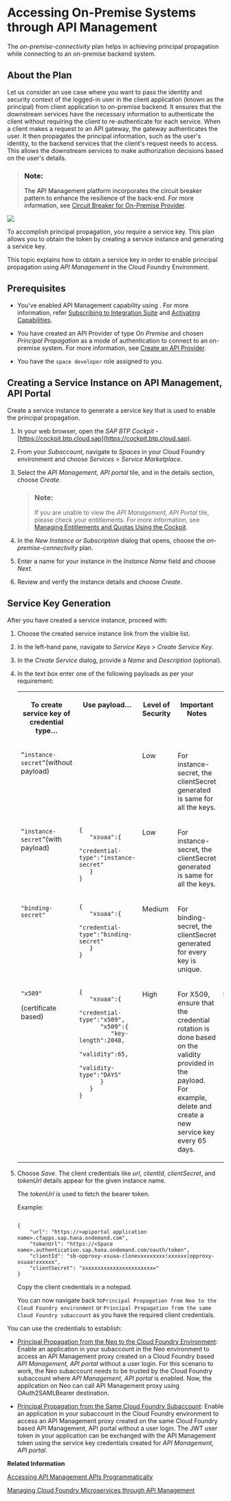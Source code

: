 <!-- loio2fc7a5b57541459abedfc26eb63f7590 -->

# Accessing On-Premise Systems through API Management

The *on-premise-connectivity* plan helps in achieving principal propagation while connecting to an on-premise backend system.



<a name="loio2fc7a5b57541459abedfc26eb63f7590__section_j1f_y4j_flb"/>

## About the Plan

Let us consider an use case where you want to pass the identity and security context of the logged-in user in the client application \(known as the principal\) from client application to on-premise backend. It ensures that the downstream services have the necessary information to authenticate the client without requiring the client to re-authenticate for each service. When a client makes a request to an API gateway, the gateway authenticates the user. It then propagates the principal information, such as the user's identity, to the backend services that the client's request needs to access. This allows the downstream services to make authorization decisions based on the user's details.

> ### Note:  
> The API Management platform incorporates the circuit breaker pattern to enhance the resilience of the back-end. For more information, see [Circuit Breaker for On-Premise Provider](circuit-breaker-for-on-premise-provider-bd3c2d5.md).

![](images/On-prem_Connectivity_1067d7f.png)

To accomplish principal propagation, you require a service key. This plan allows you to obtain the token by creating a service instance and generating a service key.

This topic explains how to obtain a service key in order to enable principal propagation using *API Management* in the Cloud Foundry Environment.



<a name="loio2fc7a5b57541459abedfc26eb63f7590__section_v3z_hkj_flb"/>

## Prerequisites

-   You've enabled API Management capability using . For more information, refer [Subscribing to Integration Suite](https://help.sap.com/docs/SAP_INTEGRATION_SUITE/51ab953548be4459bfe8539ecaeee98d/8a3c8b7a6b1c4f249bb81d11644ef806.html?version=CLOUD) and [Activating Capabilities](https://help.sap.com/docs/SAP_INTEGRATION_SUITE/51ab953548be4459bfe8539ecaeee98d/2ffb343c163c48a4b3a90f9f3c487328.html?version=CLOUD).

-   You have created an API Provider of type *On Premise* and chosen *Principal Propagation* as a mode of authentication to connect to an on-premise system. For more information, see [Create an API Provider](../create-an-api-provider-6b263e2.md).



-   You have the `space developer` role assigned to you.




<a name="loio2fc7a5b57541459abedfc26eb63f7590__section_cgq_spk_flb"/>

## Creating a Service Instance on API Management, API Portal

Create a service instance to generate a service key that is used to enable the principal propagation.

1.  In your web browser, open the *SAP BTP Cockpit* - [https://cockpit.btp.cloud.sap](https://cockpit.btp.cloud.sap).
2.  From your *Subaccount*, navigate to *Spaces* in your Cloud Foundry environment and choose *Services* \> *Service Marketplace.*
3.  Select the *API Management, API portal* tile, and in the details section, choose *Create*.

    > ### Note:  
    > If you are unable to view the *API Management, API Portal* tile, please check your entitlements. For more information, see [Managing Entitlements and Quotas Using the Cockpit](https://help.sap.com/viewer/65de2977205c403bbc107264b8eccf4b/Cloud/en-US/c8248745dde24afb91479361de336111.html).

4.  In the *New Instance or Subscription* dialog that opens, choose the *on-premise-connectivity* plan.
5.  Enter a name for your instance in the *Instance Name* field and choose *Next*.
6.  Review and verify the instance details and choose *Create*.



<a name="loio2fc7a5b57541459abedfc26eb63f7590__section_b1j_ytl_hlb"/>

## **Service Key Generation**

After you have created a service instance, proceed with:

1.  Choose the created service instance link from the visible list.
2.  In the left-hand pane, navigate to *Service Keys* \> *Create Service Key*.
3.  In the *Create Service* dialog, provide a *Name* and *Description* \(optional\).

4.  In the text box enter one of the following payloads as per your requirement:


    <table>
    <tr>
    <th valign="top">

    To create service key of credential type…
    
    </th>
    <th valign="top">

    Use payload…
    
    </th>
    <th valign="top">

    Level of Security
    
    </th>
    <th valign="top">

    Important Notes
    
    </th>
    <th valign="top">

    Sample of generated credentials
    
    </th>
    </tr>
    <tr>
    <td valign="top">
    
    `“instance-secret”`\(without payload\)
    
    </td>
    <td valign="top">
    

    
    </td>
    <td valign="top">
    
    Low
    
    </td>
    <td valign="top">
    
    For instance-secret, the clientSecret generated is same for all the keys.
    
    </td>
    <td valign="top">
    
    ```
    {
    	"url": "https://token-enpoint-url",
    	"clientId": "your-client-id",	
    	"clientSecret": "xxxxxxxxxxxxxxxxxxxxxxx=",
        "orgId": "xxxxxxx-xxxx-xxxx-xxxx-xxxxxxxxx",
        "tokenUrl": "https://token-enpoint-url/oauth/token"
    
    }
    ```


    
    </td>
    </tr>
    <tr>
    <td valign="top">
    
    `“instance-secret”`\(with payload\)
    
    </td>
    <td valign="top">
    
    ```
    {
       "xsuaa":{
          "credential-type":"instance-secret"
       }
    }
    
    ```


    
    </td>
    <td valign="top">
    
    Low
    
    </td>
    <td valign="top">
    
    For instance-secret, the clientSecret generated is same for all the keys.
    
    </td>
    <td valign="top">
    
    ```
    {
    	"url": "https://token-enpoint-url",
    	"clientId": "your-client-id",	
    	"clientSecret": "xxxxxxxxxxxxxxxxxxx=",
        "orgId": "xxxxxxx-xxxx-xxxx-xxxx-xxxxxxxxx",
        "tokenUrl": "https://token-enpoint-url/oauth/token"
    }
    ```


    
    </td>
    </tr>
    <tr>
    <td valign="top">
    
    `"binding-secret"` 
    
    </td>
    <td valign="top">
    
    ```
    {
       "xsuaa":{
          "credential-type":"binding-secret"
       }
    }
    
    ```


    
    </td>
    <td valign="top">
    
    Medium
    
    </td>
    <td valign="top">
    
    For binding-secret, the clientSecret generated for every key is unique.
    
    </td>
    <td valign="top">
    
    ```
    {
    	"url": "https://token-enpoint-url",
    	"clientId": "your-client-id",	
    	"clientSecret": "xxxxxxxxxxxxxxxxxxxxxxxxxxxxxxxxxxxxxxxxxxxxxxx=",
        "orgId": "xxxxxxx-xxxx-xxxx-xxxx-xxxxxxxxx",
        "tokenUrl": "https://token-enpoint-url/oauth/token"
    }
    ```


    
    </td>
    </tr>
    <tr>
    <td valign="top">
    
    `"x509"`

    \(certificate based\)
    
    </td>
    <td valign="top">
    
    ```
    {
       "xsuaa":{
          "credential-type":"x509",
          "x509":{
             "key-length":2048,
             "validity":65,
             "validity-type":"DAYS"
          }
       }
    }
    
    ```


    
    </td>
    <td valign="top">
    
    High
    
    </td>
    <td valign="top">
    
    For X509, ensure that the credential rotation is done based on the validity provided in the payload. For example, delete and create a new service key every 65 days.
    
    </td>
    <td valign="top">
    
    For admin role:

    ```
    {
        "url": "https://xxxxxx.authentication.sap.hana.ondemand.com",
        "certificate": "xxxxxxxxxxxxxxxxxxx",
        "certurl": "https://xxxxxx.authentication.cert.sap.hana.ondemand.com",
        "clientId": "xxxxxxxxxxxxxxxxxxxxxxxxxxxxxxxxxxxx",
        "privateKey": "xxxxxxxxxxxxxxxxxxxxxx",
        "orgId": "xxxxxxx-xxxx-xxxx-xxxx-xxxxxxxxx"
        "tokenUrl": "https://token-enpoint-url/oauth/token"
    }
    ```


    
    </td>
    </tr>
    </table>
    
5.  Choose *Save*. The client credentials like *url*, *clientId*, *clientSecret*, and *tokenUrl* details appear for the given instance name.

    The *tokenUrl* is used to fetch the bearer token.

    Example:

    ```
    
    {
    	"url": "https://<apiportal application name>.cfapps.sap.hana.ondemand.com",
    	"tokenUrl": "https://<Space name>.authentication.sap.hana.ondemand.com/oauth/token",
    	"clientId": "sb-opproxy-xsuaa-clonexxxxxxxxx!xxxxxx|opproxy-xsuaa!xxxxxx",
    	"clientSecret": "xxxxxxxxxxxxxxxxxxxxxxx="
    }
    ```

    Copy the client credentials in a notepad.

    You can now navigate back to`Principal Propagation from Neo to the Cloud Foundry environment` or `Principal Propagation from the same Cloud Foundry subaccount` as you have the required client credentials.


You can use the credentials to establish:

-   [Principal Propagation from the Neo to the Cloud Foundry Environment](../principal-propagation-from-the-neo-to-the-cloud-foundry-environment-da0e97b.md): Enable an application in your subaccount in the Neo environment to access an API Management proxy created on a Cloud Foundry based *API Management, API portal* without a user login. For this scenario to work, the Neo subaccount needs to be trusted by the Cloud Foundry subaccount where *API Management, API portal* is enabled. Now, the application on Neo can call API Management proxy using OAuth2SAMLBearer destination.

-   [Principal Propagation from the Same Cloud Foundry Subaccount](../principal-propagation-from-the-same-cloud-foundry-subaccount-0e3d3e7.md): Enable an application in your subaccount in the Cloud Foundry environment to access an API Management proxy created on the same Cloud Foundry based API Management, API portal without a user login. The JWT user token in your application can be exchanged with the API Management token using the service key credentials created for *API Management, API portal*.

**Related Information**  


[Accessing API Management APIs Programmatically](accessing-api-management-apis-programmatically-24a2c37.md "The apiportal-apiaccess plan offers external applications the ability to access the public APIs of the API Management capability. These APIs are used by the external applications to perform CRUD operations on API Management features like API proxies or products. These APIs are built on REST and OData principles and are extensively documented on the SAP Business Accelerator Hub.")

[Managing Cloud Foundry Microservices through API Management](managing-cloud-foundry-microservices-through-api-management-e609a3e.md "The apim-as-route-service plan helps you in managing Cloud Foundry applications by including policies such as rate limit, quota. The service instance you create through this plan allows you to bind to the route service and creates an API proxy. This API proxy serves in establishing a secure connection with your Cloud Foundry application and all the calls made to the Cloud Foundry application are routed via API Management, API portal.")

